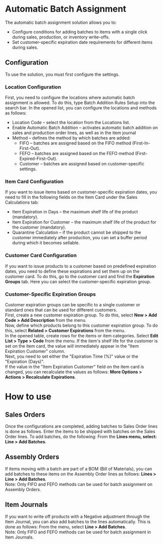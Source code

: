 # Automatic Batch Assignment
The automatic batch assignment solution allows you to:
* Configure conditions for adding batches to items with a single click during sales, production, or inventory write-offs.
* Set customer-specific expiration date requirements for different items during sales.

## Configuration
To use the solution, you must first configure the settings.

### Location Configuration
First, you need to configure the locations where automatic batch assignment is allowed.
To do this, type Batch Addition Rules Setup into the search bar. In the opened list, you can configure the locations and methods as follows:
* Location Code – select the location from the Locations list.
* Enable Automatic Batch Addition – activates automatic batch addition on sales and production order lines, as well as in the item journal
* Method – defines the method by which batches are added:
  * FIFO – batches are assigned based on the FIFO method (First-In-First-Out).
  * FEFO – batches are assigned based on the FEFO method (First-Expired-First-Out).
  * Customer – batches are assigned based on customer-specific settings.

### Item Card Configuration
If you want to issue items based on customer-specific expiration dates, you need to fill in the following fields on the Item Card under the Sales Calculations tab:
* Item Expiration in Days – the maximum shelf life of the product (mandatory).
* Item Expiration for Customer – the maximum shelf life of the product for the customer (mandatory).
* Quarantine Calculation – if the product cannot be shipped to the customer immediately after production, you can set a buffer period during which it becomes sellable.

### Customer Card Configuration
If you want to issue products to a customer based on predefined expiration dates, you need to define these expirations and set them up on the customer card. To do this, go to the customer card and find the **Expiration Groups** tab. Here you can select the customer-specific expiration group.

### Customer-Specific Expiration Groups
Customer expiration groups can be specific to a single customer or standard ones that can be used for different customers.<br>
First, create a new customer expiration group. To do this, select **New > Add Code > Add Description** from the menu.<br>
Now, define which products belong to this customer expiration group. To do this, select **Related > Customer Expirations** from the menu.<br>
In the opened table, create rows for the items or item categories. Select **Edit List > Type > Code** from the menu. If the item's shelf life for the customer is set on the item card, the value will immediately appear in the "Item Expiration Customer" column.<br>
Next, you need to set either the "Expiration Time (%)" value or the "Expiration (Days)".<br>
If the value in the "Item Expiration Customer" field on the item card is changed, you can recalculate the values as follows: **More Options > Actions > Recalculate Expirations**.

# How to use

## Sales Orders
Once the configurations are completed, adding batches to Sales Order lines is done as follows. Enter the items to be shipped with batches on the Sales Order lines. To add batches, do the following: From the **Lines menu, select: Line > Add Batches**.

## Assembly Orders
If items moving with a batch are part of a BOM (Bill of Materials), you can add batches to these items on the Assembly Order lines as follows: **Lines > Line > Add Batches**.<br>
Note: Only FIFO and FEFO methods can be used for batch assignment on Assembly Orders.

## Item Journals
If you want to write off products with a Negative adjustment through the Item Journal, you can also add batches to the lines automatically. This is done as follows: From the menu, select **Line > Add Batches**.<br>
Note: Only FIFO and FEFO methods can be used for batch assignment in Item Journals.

